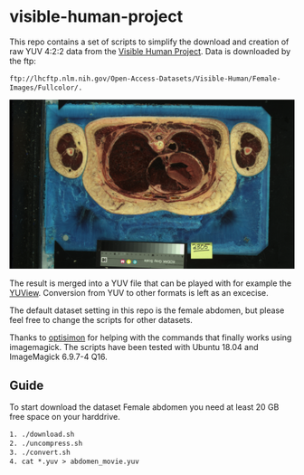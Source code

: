 # visible-human-project
This repo contains a set of scripts to simplify the download and creation of raw YUV 4:2:2 data from the [Visible Human Project](https://www.nlm.nih.gov/research/visible/getting_data.html). Data is downloaded by the ftp: 
```
ftp://lhcftp.nlm.nih.gov/Open-Access-Datasets/Visible-Human/Female-Images/Fullcolor/.
```
![](avf1432a.png)


The result is merged into a YUV file that can be played with for example the [YUView](https://github.com/IENT/YUView). Conversion from YUV to other formats is left as an excecise.

The default dataset setting in this repo is the female abdomen, but please feel free to change the scripts for other datasets.

Thanks to [optisimon](https://github.com/optisimon) for helping with the commands that finally works using imagemagick. The scripts have been tested with Ubuntu 18.04 and ImageMagick 6.9.7-4 Q16.

## Guide
To start download the dataset Female abdomen you need at least 20 GB free space on your harddrive.
```
1. ./download.sh
2. ./uncompress.sh
3. ./convert.sh
4. cat *.yuv > abdomen_movie.yuv
```